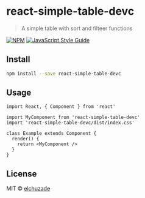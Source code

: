 # react-simple-table-devc

> A simple table with sort and filteer functions

[![NPM](https://img.shields.io/npm/v/react-simple-table-devc.svg)](https://www.npmjs.com/package/react-simple-table-devc) [![JavaScript Style Guide](https://img.shields.io/badge/code_style-standard-brightgreen.svg)](https://standardjs.com)

## Install

```bash
npm install --save react-simple-table-devc
```

## Usage

```tsx
import React, { Component } from 'react'

import MyComponent from 'react-simple-table-devc'
import 'react-simple-table-devc/dist/index.css'

class Example extends Component {
  render() {
    return <MyComponent />
  }
}
```

## License

MIT © [elchuzade](https://github.com/elchuzade)
